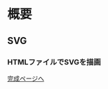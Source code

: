 # 概要

## SVG

### HTMLファイルでSVGを描画

[完成ページへ](https://yscyber.github.io/svg/ "https://yscyber.github.io/svg/")
